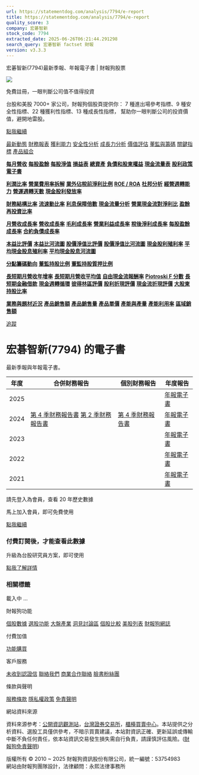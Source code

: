 ```yaml
---
url: https://statementdog.com/analysis/7794/e-report
title: https://statementdog.com/analysis/7794/e-report
quality_score: 3
company: 宏碁智新
stock_code: 7794
extracted_date: 2025-06-26T06:21:44.291298
search_query: 宏碁智新 factset 財報
version: v3.3.3
---
```


宏碁智新(7794)最新季報、年報電子書 | 財報狗股票















![](https://www.facebook.com/tr?id=1265443774131605&ev=PageView&noscript=1)













































































免費註冊，一眼判斷公司值不值得投資

台股和美股 7000+ 家公司，財報狗個股頁提供你：
7 種進出場參考指標、9 種安全性指標、22 種獲利性指標、13 種成長性指標，
幫助你一眼判斷公司的投資價值，避開地雷股。

[點我繼續](/users/sign_up)

[最新動態](/analysis/7794)
[財務報表](/analysis/7794/monthly-revenue)
[獲利能力](/analysis/7794/profit-margin)
[安全性分析](/analysis/7794/financial-structure-ratio)
[成長力分析](/analysis/7794/monthly-revenue-growth-rate)
[價值評估](/analysis/7794/pe)
[董監與籌碼](/analysis/7794/broker-trading)
[關鍵指標](/analysis/7794/long-term-and-short-term-monthly-revenue-yoy)
[產品組合](/analysis/7794/ai-search)

[**每月營收**](/analysis/7794/monthly-revenue)
[**每股盈餘**](/analysis/7794/eps)
[**每股淨值**](/analysis/7794/nav)
[**損益表**](/analysis/7794/income-statement)
[**總資產**](/analysis/7794/assets)
[**負債和股東權益**](/analysis/7794/liabilities-and-equity)
[**現金流量表**](/analysis/7794/cash-flow-statement)
[**股利政策**](/analysis/7794/dividend-policy)
[**電子書**](/analysis/7794/e-report)

[**利潤比率**](/analysis/7794/profit-margin)
[**營業費用率拆解**](/analysis/7794/operating-expense-ratio)
[**業外佔稅前淨利比例**](/analysis/7794/non-operating-income-to-profit-before-tax)
[**ROE / ROA**](/analysis/7794/roe-roa)
[**杜邦分析**](/analysis/7794/du-pont-analysis)
[**經營週轉能力**](/analysis/7794/turnover-ratio)
[**營運週轉天數**](/analysis/7794/turnover-days)
[**現金股利發放率**](/analysis/7794/dividend-payout-ratio)

[**財務結構比率**](/analysis/7794/financial-structure-ratio)
[**流速動比率**](/analysis/7794/current-ratio-and-quick-ratio)
[**利息保障倍數**](/analysis/7794/interest-coverage-ratio)
[**現金流量分析**](/analysis/7794/cash-flow-analysis)
[**營業現金流對淨利比**](/analysis/7794/operating-cash-flow-to-net-income-ratio)
[**盈餘再投資比率**](/analysis/7794/reinvestment-rate)

[**月營收成長率**](/analysis/7794/monthly-revenue-growth-rate)
[**營收成長率**](/analysis/7794/revenue-growth-rate)
[**毛利成長率**](/analysis/7794/gross-profit-growth-rate)
[**營業利益成長率**](/analysis/7794/operating-income-growth-rate)
[**稅後淨利成長率**](/analysis/7794/net-income-growth-rate)
[**每股盈餘成長率**](/analysis/7794/eps-growth-rate)
[**合約負債成長率**](/analysis/7794/current-contract-liabilities-growth-rate)

[**本益比評價**](/analysis/7794/pe)
[**本益比河流圖**](/analysis/7794/pe-band)
[**股價淨值比評價**](/analysis/7794/pb)
[**股價淨值比河流圖**](/analysis/7794/pb-band)
[**現金股利殖利率**](/analysis/7794/dividend-yield)
[**平均現金股息殖利率**](/analysis/7794/average-dividend-yield)
[**平均現金股息河流圖**](/analysis/7794/average-dividend-yield-band)

[**分點籌碼動向**](/analysis/7794/broker-trading)
[**董監持股比例**](/analysis/7794/board-members-and-supervisors-shares-to-shares-outstanding-ratio)
[**董監持股質押比例**](/analysis/7794/pledging-ratio-of-board-members-and-supervisors)

[**長短期月營收年增率**](/analysis/7794/long-term-and-short-term-monthly-revenue-yoy)
[**長短期月營收平均值**](/analysis/7794/average-long-term-and-short-term-monthly-revenue)
[**自由現金流報酬率**](/analysis/7794/croic)
[**Piotroski F 分數**](/analysis/7794/piotroski-f-score)
[**長短期金融借款**](/analysis/7794/financial-borrowing)
[**現金週轉循環**](/analysis/7794/cash-conversion-cycle)
[**彼得林區評價**](/analysis/7794/peter-lynch-valuation)
[**股利折現評價**](/analysis/7794/dividend-discount-valuation)
[**現金流折現評價**](/analysis/7794/dcf-valuation)
[**大股東持股比率**](/analysis/7794/majority-shareholders-share-ratio)

[**業務與題材近況**](/analysis/7794/ai-search)
[**產品銷售額**](/analysis/7794/product-sales-figure)
[**產品銷售量**](/analysis/7794/product-sales-volume)
[**產品單價**](/analysis/7794/product-unit-price)
[**產能與產量**](/analysis/7794/production-capacity)
[**產能利用率**](/analysis/7794/production-capacity-utilization)
[**區域銷售額**](/analysis/7794/product-regional-sales)

[追蹤](/users/sign_up)

# 宏碁智新(7794) 的電子書

最新季報與年報電子書。

| 年度 | 合併財務報告 | 個別財務報告 | 年度報告 |
| --- | --- | --- | --- |
| 2025 |  |  | [年報電子書](/analysis) |
| 2024 | [第 4 季財務報告書](https://doc.twse.com.tw/server-java/t57sb01?co_id=7794&colorchg=1&kind=A&step=9&filename=202404_7794_AI1.pdf)  [第 2 季財務報告書](https://doc.twse.com.tw/server-java/t57sb01?co_id=7794&colorchg=1&kind=A&step=9&filename=202402_7794_AI1.pdf) | [第 4 季財務報告書](https://doc.twse.com.tw/server-java/t57sb01?co_id=7794&colorchg=1&kind=A&step=9&filename=202404_7794_AI3.pdf) | [年報電子書](https://doc.twse.com.tw/server-java/t57sb01?co_id=7794&colorchg=1&kind=F&step=9&filename=2024_7794_20250605F04.pdf) |
| 2023 |  |  | [年報電子書](/analysis) |
| 2022 |  |  | [年報電子書](/analysis) |
| 2021 |  |  | [年報電子書](/analysis) |

請先登入為會員，查看 20 年歷史數據

馬上加入會員，即可免費使用

[點我繼續](/users/sign_up)

### 付費訂閱後，才能查看此數據

升級為台股研究員方案，即可使用

[點我了解詳情](/pricing)

### 相關標籤

載入中 ...





財報狗功能

[個股數據](/analysis)
[選股功能](/screeners)
[大盤產業](/taiex)
[洞見討論區](/insight)
[個股比較](/compare/tpe)
[美股列表](/us-stock-list)
[財報狗網誌](/blog/)

付費加值

[功能購買](/pricing)

客戶服務

[未收到認證信](/users/recv_auth_fail)
[聯絡我們](/contact)
[商業合作聯絡](/contact)
[臉書粉絲團](//www.facebook.com/statementdog)

條款與聲明

[服務條款](/law/tos)
[隱私權政策](/law/privacy)
[免責聲明](/law/disclaimer)

網站資料來源

資料來源参考：[公開資訊觀測站](http://mops.twse.com.tw/mops/web/index)，[台灣證券交易所](http://www.tse.com.tw/)，[櫃檯買賣中心](http://www.otc.org.tw/)。本站提供之分析資料、選股工具僅供參考，不暗示買賣建議，本站對資訊正確、更新延誤或傳輸中斷不負任何責任，依本站資訊交易發生損失需自行負責，請謹慎評估風險。([財報狗免責聲明](/law/disclaimer))

版權所有 © 2010 ~ 2025 財報狗資訊股份有限公司，統一編號：53754983  
網站由財報狗團隊設計，法律顧問：永熙法律事務所